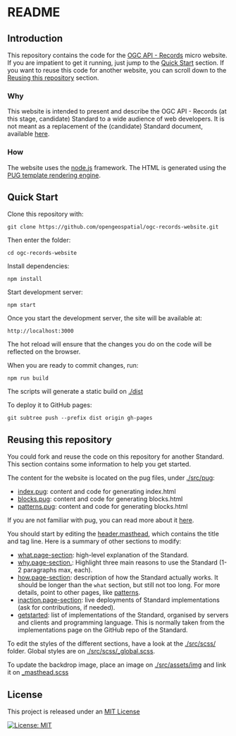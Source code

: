 # README

## Introduction

This repository contains the code for the [OGC API - Records](https://records.developer.ogc.org/) micro website. If you are impatient to get it running, just jump to the [Quick Start](#quick-start) section. If you want to reuse this code for another website, you can scroll down to the [Reusing this repository](#reusing-this-repository) section.

### Why

This website is intended to present and describe the OGC API - Records (at this stage, candidate) Standard to a wide audience of web developers. It is not meant as a replacement of the (candidate) Standard document, available [here](https://docs.ogc.org/DRAFTS/20-004.html).

### How

The website uses the [node.js](https://nodejs.org/en) framework. The HTML is generated using the [PUG template rendering engine](https://pugjs.org/api/getting-started.html).

## Quick Start

Clone this repository with:

`git clone https://github.com/opengeospatial/ogc-records-website.git`

Then enter the folder:

`cd ogc-records-website`

Install dependencies:

`npm install`

Start development server:

`npm start`

Once you start the development server, the site will be available at:

`http://localhost:3000`

The hot reload will ensure that the changes you do on the code will be reflected on the browser.

When you are ready to commit changes, run:

`npm run build`

The scripts will generate a static build on [./dist](./dist/)

To deploy it to GitHub pages:

`git subtree push --prefix dist origin gh-pages`

## Reusing this repository

You could fork and reuse the code on this repository for another Standard. This section contains some information to help you get started.

The content for the website is located on the pug files, under [./src/pug](./src/pug):
* [index.pug](.src/pug/index.pug): content and code for generating index.html
* [blocks.pug](.src/pug/blocks.pug): content and code for generating blocks.html
* [patterns.pug](.src/pug/patterns.pug): content and code for generating blocks.html

If you are not familiar with pug, you can read more about it [here](https://pugjs.org/api/getting-started.html). 

You should start by editing the [header.masthead](./src/pug/index.pug#+62), which contains the title and tag line. Here is a summary of other sections to modify:
* [what.page-section](./src/pug/index.pug#71): high-level explanation of the Standard.
* [why.page-section.](./src/pug/index.pug#90): Highlight three main reasons to use the Standard (1-2 paragraphs max, each).
* [how.page-section](./src/pug/index.pug#127): description of how the Standard actually works. It should be longer than the `what` section, but still not too long. For more details, point to other pages, like [patterns](./src/pug/patterns.pug).
* [inaction.page-section](./src/pug/index.pug#175): live deployments of Standard implementations (ask for contributions, if needed). 
* [getstarted](./src/pug/index.pug#239): list of implementations of the Standard, organised by servers and clients and programming language. This is normally taken from the implementations page on the GitHub repo of the Standard.

To edit the styles of the different sections, have a look at the [./src/scss/](./src/scss/) folder. Global styles are on [./src/scss/_global.scss](./src/scss/_global.scss).

To update the backdrop image, place an image on [./src/assets/img](./src/assets/img) and link it on [_masthead.scss](./src/scss/sections/_masthead.scss#+10)


## License

This project is released under an [MIT License](./LICENSE)

[![License: MIT](https://img.shields.io/badge/License-MIT-yellow.svg)](https://opensource.org/licenses/MIT)